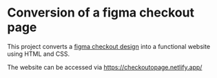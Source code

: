   # Conversion of a figma checkout page
  This project converts a [figma checkout design](https://www.figma.com/file/OJMDeEi2fWlPBFrlJFEgFx/wp-pusher-checkout?node-id=3%3A3) into a functional website using HTML and CSS.
  
The website can be accessed via https://checkoutopage.netlify.app/